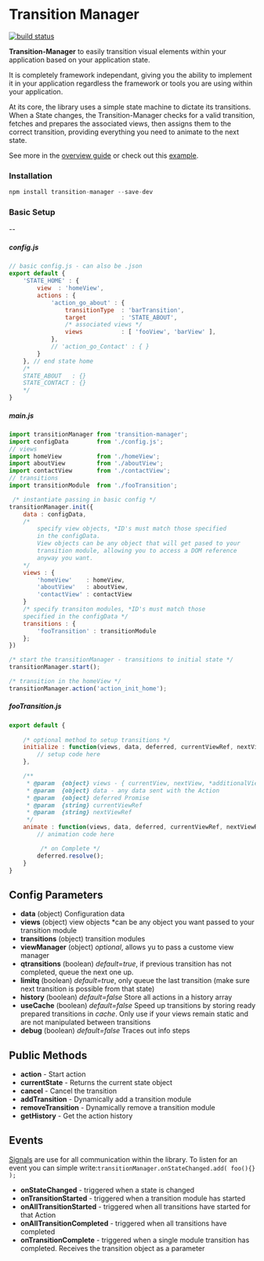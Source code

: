 # Transition Manager

[![build status](https://secure.travis-ci.org/theboyWhoCriedWoolf/transition-manager.svg?style=flat-square)](http://travis-ci.org/theboyWhoCriedWoolf/transition-manager)

**Transition-Manager** to easily transition visual elements within your application based on your application state.

It is completely framework independant, giving you the ability to implement it in your application regardless the framework or tools you are using within your application.

At its core, the library uses a simple state machine to dictate its transitions. When a State changes, the Transition-Manager checks for a valid transition, fetches and prepares the associated views, then assigns them to the correct transition, providing everything you need to animate to the next state.

See more in the [overview guide](https://github.com/theboyWhoCriedWoolf/transition-manager/blob/master/docs/overview.md) or check out this [example](https://github.com/theboyWhoCriedWoolf/transition-manager/blob/master/docs/example.md).



### Installation

```js
npm install transition-manager --save-dev
```

### Basic Setup
--
##### config.js

```js
// basic config.js - can also be .json
export default {
    'STATE_HOME' : {
        view  : 'homeView',
        actions : {
            'action_go_about' : {
                transitionType  : 'barTransition',
                target          : 'STATE_ABOUT',
                /* associated views */
                views           : [ 'fooView', 'barView' ],
            },
            // 'action_go_Contact' : { }
        }
    }, // end state home
    /* 
    STATE_ABOUT   : {}
    STATE_CONTACT : {}
    */
}
```

##### main.js

```js
import transitionManager from 'transition-manager';
import configData        from './config.js';
// views
import homeView          from './homeView';
import aboutView         from './aboutView';
import contactView       from './contactView';
// transitions
import transitionModule  from './fooTransition';

 /* instantiate passing in basic config */
transitionManager.init({
    data : configData,
    /* 
        specify view objects, *ID's must match those specified 
        in the configData.
        View objects can be any object that will get pased to your 
        transition module, allowing you to access a DOM reference 
        anyway you want.
    */
    views : {
        'homeView'    : homeView,
        'aboutView'   : aboutView,
        'contactView' : contactView
    }
    /* specify transiton modules, *ID's must match those 
    specified in the configData */
    transitions : {
        'fooTransition' : transitionModule
    };
})

/* start the transitionManager - transitions to initial state */
transitionManager.start();

/* transition in the homeView */
transitionManager.action('action_init_home');
```
##### fooTransition.js
```js
export default {
    
    /* optional method to setup transitions */
    initialize : function(views, data, deferred, currentViewRef, nextViewRef) {
        // setup code here
    },

    /**
     * @param  {object} views - { currentView, nextView, *additionalViews }
     * @param  {object} data - any data sent with the Action
     * @param  {object} deferred Promise 
     * @param  {string} currentViewRef
     * @param  {string} nextViewRef
     */
    animate : function(views, data, deferred, currentViewRef, nextViewRef) {
        // animation code here

         /* on Complete */
        deferred.resolve();
    }
}
```

Config Parameters
--------
- **data** (object) Configuration data 
- **views** (object) view objects *can be any object you want passed to your transition module
- **transitions** (object) transition modules
- **viewManager** (object) *optional*, allows yu to pass a custome view manager
- **qtransitions** (boolean) *default=true*, if previous transition has not completed, queue the next one up.
- **limitq** (boolean) *default=true*, only queue the last transition (make sure next transition is possible from that state)
- **history** (boolean) *default=false* Store all actions in a history array
- **useCache** (boolean) *default=false* Speed up transitions by storing ready prepared transitions in *cache*. Only use if your views remain static and are not manipulated between transitions
- **debug** (boolean) *default=false* Traces out info steps


Public Methods
--------
- **action** - Start action
- **currentState** - Returns the current state object
- **cancel** - Cancel the transition
- **addTransition** - Dynamically add a transition module
- **removeTransition** - Dynamically remove a transition module
- **getHistory** - Get the action history

Events
--------
[Signals](https://github.com/millermedeiros/js-signals) are use for all communication within the library. To listen for an event you can simple write:``` transitionManager.onStateChanged.add( foo(){} ); ```
- **onStateChanged** - triggered when a state is changed
- **onTransitionStarted** - triggered when a transition module has started
- **onAllTransitionStarted** - triggered when all transitions have started for that Action
- **onAllTransitionCompleted** - triggered when all transitions have completed
- **onTransitionComplete** - triggered when a single module transition has completed. Receives the transition object as a parameter


